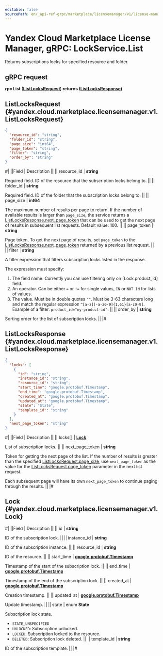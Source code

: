 ```yaml
---
editable: false
sourcePath: en/_api-ref-grpc/marketplace/licensemanager/v1/license-manager/api-ref/grpc/Lock/list.md
---
```


# Yandex Cloud Marketplace License Manager, gRPC: LockService.List

Returns subscriptions locks for specified resource and folder.

## gRPC request

**rpc List ([ListLocksRequest](#yandex.cloud.marketplace.licensemanager.v1.ListLocksRequest)) returns ([ListLocksResponse](#yandex.cloud.marketplace.licensemanager.v1.ListLocksResponse))**

## ListLocksRequest {#yandex.cloud.marketplace.licensemanager.v1.ListLocksRequest}

```json
{
  "resource_id": "string",
  "folder_id": "string",
  "page_size": "int64",
  "page_token": "string",
  "filter": "string",
  "order_by": "string"
}
```

#|
||Field | Description ||
|| resource_id | **string**

Required field. ID of the resource that the subscription locks belong to. ||
|| folder_id | **string**

Required field. ID of the folder that the subscription locks belong to. ||
|| page_size | **int64**

The maximum number of results per page to return. If the number of available
results is larger than `page_size`, the service returns a [ListLocksResponse.next_page_token](#yandex.cloud.marketplace.licensemanager.v1.ListLocksResponse)
that can be used to get the next page of results in subsequent list requests.
Default value: 100. ||
|| page_token | **string**

Page token. To get the next page of results, set `page_token` to the
[ListLocksResponse.next_page_token](#yandex.cloud.marketplace.licensemanager.v1.ListLocksResponse) returned by a previous list request. ||
|| filter | **string**

A filter expression that filters subscription locks listed in the response.

The expression must specify:
1. The field name. Currently you can use filtering only on [Lock.product_id] field.
2. An operator. Can be either `=` or `!=` for single values, `IN` or `NOT IN` for lists of values.
3. The value. Must be in double quotes `""`. Must be 3-63 characters long and match the regular expression `^[a-z][-a-z0-9]{1,61}[a-z0-9]`.
Example of a filter: `product_id="my-product-id"`. ||
|| order_by | **string**

Sorting order for the list of subscription locks. ||
|#

## ListLocksResponse {#yandex.cloud.marketplace.licensemanager.v1.ListLocksResponse}

```json
{
  "locks": [
    {
      "id": "string",
      "instance_id": "string",
      "resource_id": "string",
      "start_time": "google.protobuf.Timestamp",
      "end_time": "google.protobuf.Timestamp",
      "created_at": "google.protobuf.Timestamp",
      "updated_at": "google.protobuf.Timestamp",
      "state": "State",
      "template_id": "string"
    }
  ],
  "next_page_token": "string"
}
```

#|
||Field | Description ||
|| locks[] | **[Lock](#yandex.cloud.marketplace.licensemanager.v1.Lock)**

List of subscription locks. ||
|| next_page_token | **string**

Token for getting the next page of the list. If the number of results is greater than
the specified [ListLocksRequest.page_size](#yandex.cloud.marketplace.licensemanager.v1.ListLocksRequest), use `next_page_token` as the value
for the [ListLocksRequest.page_token](#yandex.cloud.marketplace.licensemanager.v1.ListLocksRequest) parameter in the next list request.

Each subsequent page will have its own `next_page_token` to continue paging through the results. ||
|#

## Lock {#yandex.cloud.marketplace.licensemanager.v1.Lock}

#|
||Field | Description ||
|| id | **string**

ID of the subscription lock. ||
|| instance_id | **string**

ID of the subscription instance. ||
|| resource_id | **string**

ID of the resource. ||
|| start_time | **[google.protobuf.Timestamp](https://developers.google.com/protocol-buffers/docs/reference/google.protobuf#timestamp)**

Timestamp of the start of the subscription lock. ||
|| end_time | **[google.protobuf.Timestamp](https://developers.google.com/protocol-buffers/docs/reference/google.protobuf#timestamp)**

Timestamp of the end of the subscription lock. ||
|| created_at | **[google.protobuf.Timestamp](https://developers.google.com/protocol-buffers/docs/reference/google.protobuf#timestamp)**

Creation timestamp. ||
|| updated_at | **[google.protobuf.Timestamp](https://developers.google.com/protocol-buffers/docs/reference/google.protobuf#timestamp)**

Update timestamp. ||
|| state | enum **State**

Subscription lock state.

- `STATE_UNSPECIFIED`
- `UNLOCKED`: Subscription unlocked.
- `LOCKED`: Subscription locked to the resource.
- `DELETED`: Subscription lock deleted. ||
|| template_id | **string**

ID of the subscription template. ||
|#